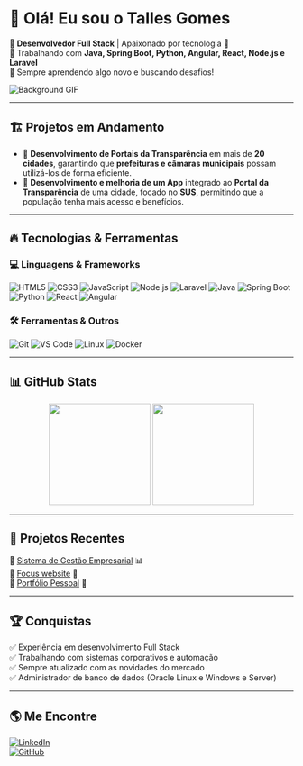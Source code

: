 # 👋 Olá! Eu sou o Talles Gomes  

🔹 **Desenvolvedor Full Stack** | Apaixonado por tecnologia 🚀  
🔹 Trabalhando com **Java, Spring Boot, Python, Angular, React, Node.js e Laravel**  
🔹 Sempre aprendendo algo novo e buscando desafios!  

![Background GIF](https://media.tenor.com/YcI-Ff3zvXYAAAAC/enduring-sword-talon.gif)

---

## 🏗️ **Projetos em Andamento**
- 📌 **Desenvolvimento de Portais da Transparência** em mais de **20 cidades**, garantindo que **prefeituras e câmaras municipais** possam utilizá-los de forma eficiente.  
- 📌 **Desenvolvimento e melhoria de um App** integrado ao **Portal da Transparência** de uma cidade, focado no **SUS**, permitindo que a população tenha mais acesso e benefícios.  

---

## 🔥 **Tecnologias & Ferramentas**
### 💻 Linguagens & Frameworks  
![HTML5](https://img.shields.io/badge/HTML5-E34F26?style=for-the-badge&logo=html5&logoColor=white)
![CSS3](https://img.shields.io/badge/CSS3-1572B6?style=for-the-badge&logo=css3&logoColor=white)
![JavaScript](https://img.shields.io/badge/JavaScript-F7DF1E?style=for-the-badge&logo=javascript&logoColor=black)
![Node.js](https://img.shields.io/badge/Node.js-43853D?style=for-the-badge&logo=node.js&logoColor=white)
![Laravel](https://img.shields.io/badge/Laravel-FF2D20?style=for-the-badge&logo=laravel&logoColor=white)
![Java](https://img.shields.io/badge/Java-ED8B00?style=for-the-badge&logo=java&logoColor=white)
![Spring Boot](https://img.shields.io/badge/Spring_Boot-6DB33F?style=for-the-badge&logo=spring-boot&logoColor=white)
![Python](https://img.shields.io/badge/Python-3776AB?style=for-the-badge&logo=python&logoColor=white)
![React](https://img.shields.io/badge/React-20232A?style=for-the-badge&logo=react&logoColor=61DAFB)
![Angular](https://img.shields.io/badge/Angular-DD0031?style=for-the-badge&logo=angular&logoColor=white)

### 🛠️ Ferramentas & Outros  
![Git](https://img.shields.io/badge/Git-F05032?style=for-the-badge&logo=git&logoColor=white)
![VS Code](https://img.shields.io/badge/VS%20Code-007ACC?style=for-the-badge&logo=visual-studio-code&logoColor=white)
![Linux](https://img.shields.io/badge/Linux-FCC624?style=for-the-badge&logo=linux&logoColor=black)
![Docker](https://img.shields.io/badge/Docker-2496ED?style=for-the-badge&logo=docker&logoColor=white)

---

## 📊 **GitHub Stats**
<div align="center">
  <img height="180em" src="https://github-readme-stats.vercel.app/api?username=Laurentx1&show_icons=true&theme=dark&count_private=true"/>
  <img height="180em" src="https://github-readme-streak-stats.herokuapp.com/?user=Laurentx1&theme=dark"/>
</div>

---

## 🚀 **Projetos Recentes**
🔹 [Sistema de Gestão Empresarial](https://github.com/Laurentx1/Scrum_final_infra) 📊  
🔹 [Focus website](https://github.com/Laurentx1/Focus_timer_and_music_lofi) 🛒  
🔹 [Portfólio Pessoal](https://github.com/Laurentx1/portfolio) 🎨  

---

## 🏆 **Conquistas**
✅ Experiência em desenvolvimento Full Stack  
✅ Trabalhando com sistemas corporativos e automação  
✅ Sempre atualizado com as novidades do mercado  
✅ Administrador de banco de dados (Oracle Linux e Windows e Server)

---

## 🌎 **Me Encontre**
[![LinkedIn](https://img.shields.io/badge/LinkedIn-000?style=for-the-badge&logo=linkedin&logoColor=0E76A8)](https://www.linkedin.com/in/talles-gomes1/)  
[![GitHub](https://img.shields.io/badge/GitHub-000?style=for-the-badge&logo=github&logoColor=white)](https://github.com/Laurentx1)  
